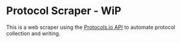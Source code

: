 Protocol Scraper - WiP 
=======================

This is a web scraper using the [Protocols.io API](https://apidoc.protocols.io/) to automate protocol collection and writing.  
 
 

